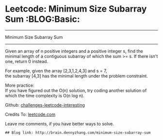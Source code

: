 # Leetcode: Minimum Size Subarray Sum     :BLOG:Basic:


---

Minimum Size Subarray Sum  

---

Given an array of n positive integers and a positive integer s, find the minimal length of a contiguous subarray of which the sum >= s. If there isn't one, return 0 instead.  

For example, given the array [2,3,1,2,4,3] and s = 7,  
the subarray [4,3] has the minimal length under the problem constraint.  

More practice:  
If you have figured out the O(n) solution, try coding another solution of which the time complexity is O(n log n).  

Github: [challenges-leetcode-interesting](https://github.com/DennyZhang/challenges-leetcode-interesting/tree/master/minimum-size-subarray-sum)  

Credits To: [leetcode.com](https://leetcode.com/problems/minimum-size-subarray-sum/description/)  

Leave me comments, if you have better ways to solve.  

    ## Blog link: http://brain.dennyzhang.com/minimum-size-subarray-sum